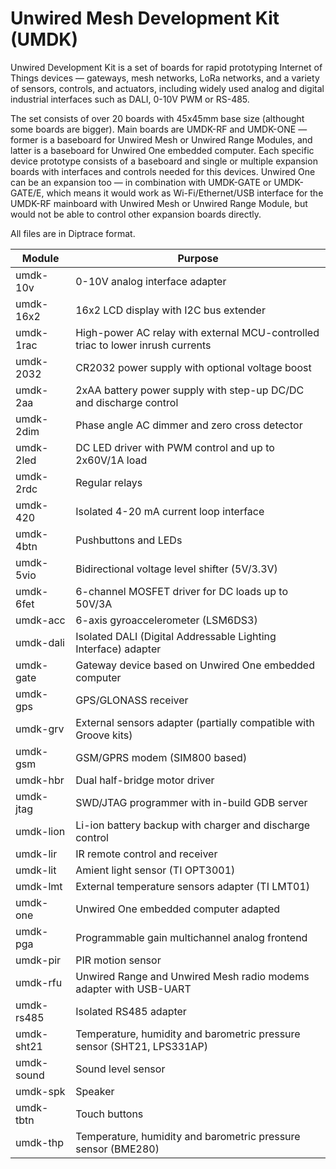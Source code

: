 # Unwired Mesh Development Kit (UMDK)

Unwired Development Kit is a set of boards for rapid prototyping Internet of Things devices — gateways, mesh networks, LoRa networks, and a variety of sensors, controls, and actuators, including widely used analog and digital industrial interfaces such as DALI, 0-10V PWM or RS-485.

The set consists of over 20 boards with 45x45mm base size (althought some boards are bigger). Main boards are UMDK-RF and UMDK-ONE — former is a baseboard for Unwired Mesh or Unwired Range Modules, and latter is a baseboard for Unwired One embedded computer. Each specific device prototype consists of a baseboard and single or multiple expansion boards with interfaces and controls needed for this devices. Unwired One can be an expansion too — in combination with UMDK-GATE or UMDK-GATE/E, which means it would work as Wi-Fi/Ethernet/USB interface for the UMDK-RF mainboard with Unwired Mesh or Unwired Range Module, but would not be able to control other expansion boards directly.

All files are in Diptrace format.

Module | Purpose
--- | ---
umdk-10v | 0-10V analog interface adapter
umdk-16x2 | 16x2 LCD display with I2C bus extender
umdk-1rac | High-power AC relay with external MCU-controlled triac to lower inrush currents
umdk-2032 | CR2032 power supply with optional voltage boost
umdk-2aa | 2xAA battery power supply with step-up DC/DC and discharge control
umdk-2dim | Phase angle AC dimmer and zero cross detector
umdk-2led | DC LED driver with PWM control and up to 2x60V/1A load
umdk-2rdc | Regular relays
umdk-420 | Isolated 4-20 mA current loop interface
umdk-4btn | Pushbuttons and LEDs
umdk-5vio | Bidirectional voltage level shifter (5V/3.3V)
umdk-6fet | 6-channel MOSFET driver for DC loads up to 50V/3A
umdk-acc | 6-axis gyroaccelerometer (LSM6DS3)
umdk-dali | Isolated DALI (Digital Addressable Lighting Interface) adapter
umdk-gate | Gateway device based on Unwired One embedded computer
umdk-gps | GPS/GLONASS receiver
umdk-grv | External sensors adapter (partially compatible with Groove kits)
umdk-gsm | GSM/GPRS modem (SIM800 based)
umdk-hbr | Dual half-bridge motor driver
umdk-jtag | SWD/JTAG programmer with in-build GDB server
umdk-lion | Li-ion battery backup with charger and discharge control
umdk-lir | IR remote control and receiver
umdk-lit | Amient light sensor (TI OPT3001)
umdk-lmt | External temperature sensors adapter (TI LMT01)
umdk-one | Unwired One embedded computer adapted
umdk-pga | Programmable gain multichannel analog frontend
umdk-pir | PIR motion sensor
umdk-rfu | Unwired Range and Unwired Mesh radio modems adapter with USB-UART
umdk-rs485 | Isolated RS485 adapter
umdk-sht21 | Temperature, humidity and barometric pressure sensor (SHT21, LPS331AP)
umdk-sound | Sound level sensor
umdk-spk | Speaker
umdk-tbtn | Touch buttons
umdk-thp | Temperature, humidity and barometric pressure sensor (BME280)
